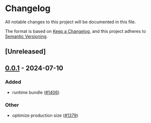 # Changelog
All notable changes to this project will be documented in this file.

The format is based on [Keep a Changelog](https://keepachangelog.com/en/1.0.0/),
and this project adheres to [Semantic Versioning](https://semver.org/spec/v2.0.0.html).

## [Unreleased]

## [0.0.1](https://github.com/farm-fe/farm/releases/tag/farmfe_plugin_bundle-v0.0.1) - 2024-07-10

### Added
- runtime bundle ([#1406](https://github.com/farm-fe/farm/pull/1406))

### Other
- optimize production size ([#1379](https://github.com/farm-fe/farm/pull/1379))
